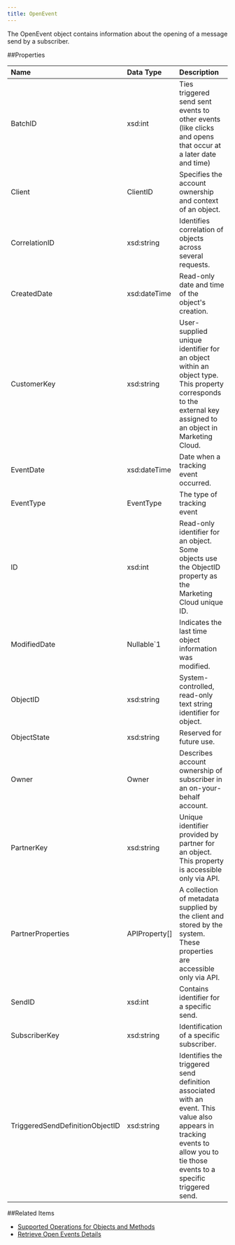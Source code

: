 ```yaml
---
title: OpenEvent
---
```

The OpenEvent object contains information about the opening of a message send by a subscriber.

##Properties
<table class="table table-hover"> <thead align="left"><tr><th>Name</th><th>Data Type</th><th>Description</th></tr></thead> <tbody><tr><td>BatchID</td><td>xsd:int</td><td>Ties triggered send sent events to other events (like clicks and opens that occur at a later date and time)</td></tr><tr><td>Client</td><td>ClientID</td><td>Specifies the account ownership and context of an object.</td></tr><tr><td>CorrelationID</td><td>xsd:string</td><td>Identifies correlation of objects across several requests.</td></tr><tr><td>CreatedDate</td><td>xsd:dateTime</td><td>Read-only date and time of the object's creation.</td></tr><tr><td>CustomerKey</td><td>xsd:string</td><td>User-supplied unique identifier for an object within an object type. This property corresponds to the external key assigned to an object in Marketing Cloud.</td></tr><tr><td>EventDate</td><td>xsd:dateTime</td><td>Date when a tracking event occurred.</td></tr><tr><td>EventType</td><td>EventType</td><td>The type of tracking event</td></tr><tr><td>ID</td><td>xsd:int</td><td>Read-only identifier for an object. Some objects use the ObjectID property as the Marketing Cloud unique ID.</td></tr><tr><td>ModifiedDate</td><td>Nullable&#96;1</td><td>Indicates the last time object information was modified.</td></tr><tr><td>ObjectID</td><td>xsd:string</td><td>System-controlled, read-only text string identifier for object.</td></tr><tr><td>ObjectState</td><td>xsd:string</td><td>Reserved for future use.</td></tr><tr><td>Owner</td><td>Owner</td><td>Describes account ownership of subscriber in an on-your-behalf account.</td></tr><tr><td>PartnerKey</td><td>xsd:string</td><td>Unique identifier provided by partner for an object. This property is accessible only via API.</td></tr><tr><td>PartnerProperties</td><td>APIProperty[]</td><td>A collection of metadata supplied by the client and stored by the system. These properties are accessible only via API.</td></tr><tr><td>SendID</td><td>xsd:int</td><td>Contains identifier for a specific send.</td></tr><tr><td>SubscriberKey</td><td>xsd:string</td><td>Identification of a specific subscriber.</td></tr><tr><td>TriggeredSendDefinitionObjectID</td><td>xsd:string</td><td>Identifies the triggered send definition associated with an event. This value also appears in tracking events to allow you to tie those events to a specific triggered send.</td></tr></tbody></table>

##Related Items
* [Supported Operations for Objects and Methods](https://developer.salesforce.com/docs/atlas.en-us.mc-apis.meta/mc-apis/supported_operations_for_objects_and_methods.htm)
* [Retrieve Open Events Details](retrieving_open_events_details.htm)   
